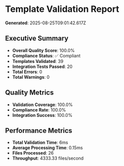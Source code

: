 # Template Validation Report

**Generated**: 2025-08-25T09:01:42.617Z

## Executive Summary

- **Overall Quality Score**: 100.0%
- **Compliance Status**: ✅ Compliant
- **Templates Validated**: 39
- **Integration Tests Passed**: 20
- **Total Errors**: 0
- **Total Warnings**: 0

## Quality Metrics

- **Validation Coverage**: 100.0%
- **Compliance Rate**: 100.0%
- **Integration Success**: 100.0%

## Performance Metrics

- **Total Validation Time**: 6ms
- **Average Processing Time**: 0.15ms
- **Files Processed**: 26
- **Throughput**: 4333.33 files/second
